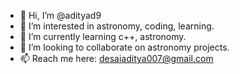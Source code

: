 - 👋 Hi, I’m @adityad9
- 👀 I’m interested in astronomy, coding,  learning.
- 🌱 I’m currently learning c++, astronomy.
- 💞️ I’m looking to collaborate on astronomy projects.
- 📫 Reach me here: desaiaditya007@gmail.com

<!---
adityad9/adityad9 is a ✨ special ✨ repository because its `README.md` (this file) appears on your GitHub profile.
You can click the Preview link to take a look at your changes.
--->

